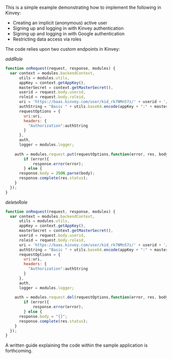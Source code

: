 This is a simple example demonstrating how to implement the following in Kinvey:

* Creating an implicit (anonymous) active user
* Signing up and logging in with Kinvey authentication
* Signing up and logging in with Google authentication
* Restricting data access via roles

The code relies upon two custom endpoints in Kinvey:

_addRole_

```javascript
function onRequest(request, response, modules) {
  var context = modules.backendContext,
      utils = modules.utils,
      appKey = context.getAppKey(),
      masterSecret = context.getMasterSecret(),
      userid = request.body.userid,
      roleid = request.body.roleid,
      uri = 'https://baas.kinvey.com/user/kid_rk7NMn57z/' + userid + '/roles/' + roleid,
      authString = "Basic " + utils.base64.encode(appKey + ":" + masterSecret),
      requestOptions = {
        uri:uri, 
        headers: {
          "Authorization":authString
        }
      },
      auth,
      logger = modules.logger;
  
	auth = modules.request.put(requestOptions,function(error, res, body){
		if (error){
			response.error(error);
		} else {
      response.body = JSON.parse(body);
      response.complete(res.status);
    }
  });
}
```

_deleteRole_

```javascript
function onRequest(request, response, modules) {
  var context = modules.backendContext,
      utils = modules.utils,
      appKey = context.getAppKey(),
      masterSecret = context.getMasterSecret(),
      userid = request.body.userid,
      roleid = request.body.roleid,
      uri = 'https://baas.kinvey.com/user/kid_rk7NMn57z/' + userid + '/roles/' + roleid,
      authString = "Basic " + utils.base64.encode(appKey + ":" + masterSecret),
      requestOptions = {
        uri:uri, 
        headers: {
          "Authorization":authString
        }
      },
      auth,
      logger = modules.logger;
  
	auth = modules.request.del(requestOptions,function(error, res, body){
		if (error){
			response.error(error);
		} else {
      response.body = "{}";
      response.complete(res.status);
    }
  });
}
```

A written guide explaining the code within the sample application is forthcoming.